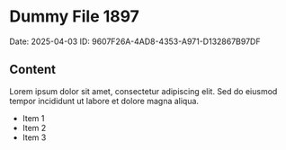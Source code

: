 # Dummy File 1897

Date: 2025-04-03
ID: 9607F26A-4AD8-4353-A971-D132867B97DF

## Content

Lorem ipsum dolor sit amet, consectetur adipiscing elit.
Sed do eiusmod tempor incididunt ut labore et dolore magna aliqua.

* Item 1
* Item 2
* Item 3

